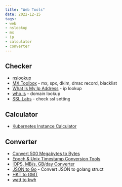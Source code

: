 ```yaml
---
title: "Web Tools"
date: 2022-12-15
tags:
- web
- nslookup
- mx
- ip
- calculator
- converter
---
```


## Checker

- [nslookup](https://www.nslookup.io/)
- [MX Toolbox](https://mxtoolbox.com/SuperTool.aspx) - mx, spx, dkim, dmac record, blacklist
- [What Is My Ip Address](https://whatismyipaddress.com/) - ip lookup
- [who.is](https://who.is/) - domain lookup
- [SSL Labs](https://www.ssllabs.com/ssltest/) - check ssl setting

## Calculator

- [Kubernetes Instance Calculator](https://learnk8s.io/kubernetes-instance-calculator)

## Converter

- [Convert 500 Megabytes to Bytes](https://www.flightpedia.org/convert/500-megabytes-to-bytes.html)
- [Epoch & Unix Timestamp Conversion Tools](https://www.epochconverter.com/)
- [IOPS, MB/s, GB/day Converter](https://wintelguy.com/iops-mbs-gbday-calc.pl)
- [JSON to Go](https://mholt.github.io/json-to-go/) - Convert JSON to golang struct
- [HKT to GMT](https://savvytime.com/converter/hkt-to-gmt)
- [watt to kwh](https://www.rapidtables.com/calc/electric/watt-to-kwh-calculator.html)